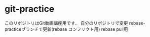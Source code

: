 # git-practice
このリポジトリはGit動画講座用です．
自分のリポジトリで変更
rebase-practiceブランチで更新(rebase コンフリクト用)
rebase pull用

